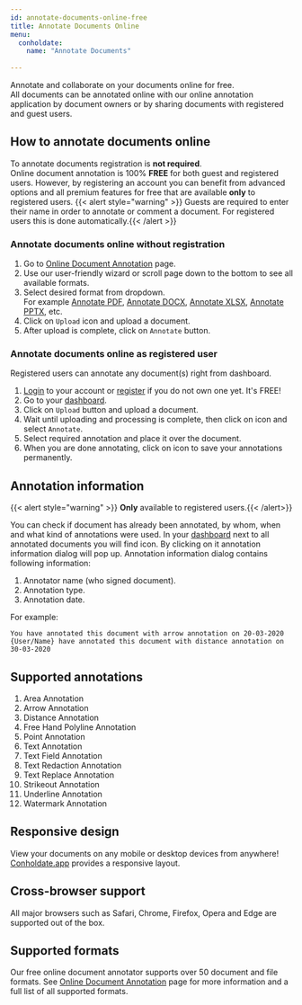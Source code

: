 ```yaml
---
id: annotate-documents-online-free
title: Annotate Documents Online
menu:
  conholdate:
    name: "Annotate Documents"   
   
---
```


Annotate and collaborate on your documents online for free.  
All documents can be annotated online with our online annotation application by document owners or by sharing documents with registered and guest users.

## How to annotate documents online
To annotate documents registration is **not required**.  
Online document annotation is 100% **FREE** for both guest and registered users. However, by registering an account you can benefit from advanced options and all premium features for free that are available **only** to registered users.
{{< alert style="warning" >}}  Guests are required to enter their name in order to annotate or comment a document. For registered users this is done automatically.{{< /alert >}}

### Annotate documents online without registration
1. Go to [Online Document Annotation](https://products.conholdate.app/annotation) page.
1. Use our user-friendly wizard or scroll page down to the bottom to see all available formats.
1. Select desired format from dropdown.  
For example [Annotate PDF](https://products.conholdate.app/annotation/pdf), [Annotate DOCX](https://products.conholdate.app/annotation/docx), [Annotate XLSX](https://products.conholdate.app/annotation/xlsx), [Annotate PPTX](https://products.conholdate.app/annotation/pptx), etc.
1. Click on `Upload` icon and upload a document.
1. After upload is complete, click on `Annotate` button.

### Annotate documents online as registered user
Registered users can annotate any document(s) right from dashboard.
1. [Login](https://conholdate.app/signin) to your account or [register](https://conholdate.app/signin) if you do not own one yet. It's FREE!
1. Go to your [dashboard](https://dashboard.conholdate.app).
1. Click on `Upload` button and upload a document.
1. Wait until uploading and processing is complete, then click on <i class="fas fa-ellipsis-v"></i> icon and select `Annotate`.
1. Select required annotation and place it over the document.
1. When you are done annotating, click on <i class="fas fa-save"></i> icon to save your annotations permanently.

## Annotation information
{{< alert style="warning" >}}  **Only** available to registered users.{{< /alert>}}

You can check if document has already been annotated, by whom, when and what kind of annotations were used.
In your [dashboard](https://dashboard.conholdate.app) next to all annotated documents you will find <i class="fas fa-comments"></i> icon. By clicking on it annotation information dialog will pop up.
Annotation information dialog contains following information:
1. Annotator name (who signed document).
1. Annotation type.
1. Annotation date.

For example:
```text
You have annotated this document with arrow annotation on 20-03-2020
{User/Name} have annotated this document with distance annotation on 30-03-2020
```

## Supported annotations
1. Area Annotation
1. Arrow Annotation
1. Distance Annotation
1. Free Hand Polyline Annotation
1. Point Annotation
1. Text Annotation
1. Text Field Annotation
1. Text Redaction Annotation
1. Text Replace Annotation
1. Strikeout Annotation
1. Underline Annotation
1. Watermark Annotation

## Responsive design
View your documents on any mobile or desktop devices from anywhere! [Conholdate.app](https://conholdte.app) provides a responsive layout.

## Cross-browser support
All major browsers such as Safari, Chrome, Firefox, Opera and Edge are supported out of the box.

## Supported formats
Our free online document annotator supports over 50 document and file formats.
See [Online Document Annotation](https://products.conholdate.app/annotation) page for more information and a full list of all supported formats.